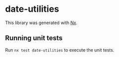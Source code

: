 # date-utilities

This library was generated with [Nx](https://nx.dev).

## Running unit tests

Run `nx test date-utilities` to execute the unit tests.
